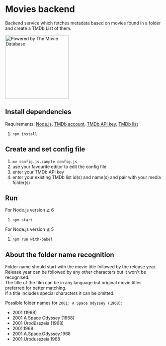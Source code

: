 # Movies backend
Backend service which fetches metadata based on movies found in a folder and create a TMDb List of them.

<img src="https://www.themoviedb.org/assets/bb45549239e25f1770d5f76727bcd7c0/images/v4/logos/408x161-powered-by-rectangle-blue.png" width="204" alt="Powered by The Movie Database">

## Install dependencies

Requirements: [Node.js](https://nodejs.org/), [TMDb account](https://www.themoviedb.org/account/signup), [TMDb API key](https://www.themoviedb.org/faq/api?language=en), [TMDb list](https://www.themoviedb.org/documentation/editing/lists)

1. `npm install`

## Create and set config file

1. `mv config.js.sample config.js`
2. use your favourite editor to edit the config file
3. enter your TMDb API key
4. enter your existing TMDb list id(s) and name(s) and pair with your media folder(s)

## Run

For Node.js version ≧ 6

1. `npm start`

For Node.js version ≦ 5

1. `npm run with-babel`

## About the folder name recognition

Folder name should start with the movie title followed by the release year.  
Release year can be followed by any other characters but it won't be recognised.  
The title of the film can be in any language but original movie titles preferred for better matching.  
If a title includes special characters it can be omitted.  

Possible folder names for `2001: A Space Odyssey (1968)`:

* 2001 (1968)
* 2001 A Space Odyssey (1968)
* 2001 Űrodüsszeia (1968)
* 2001.1968
* 2001.A.Space.Odyssey.1968
* 2001.Urodusszeia.1968
